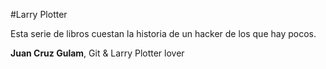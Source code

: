 #Larry Plotter

Esta serie de libros cuestan la historia de un hacker de los que hay pocos.

**Juan Cruz Gulam**, Git & Larry Plotter lover

